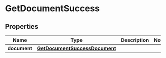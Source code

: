 
# GetDocumentSuccess

## Properties
Name | Type | Description | Notes
------------ | ------------- | ------------- | -------------
**document** | [**GetDocumentSuccessDocument**](GetDocumentSuccessDocument.md) |  | 



